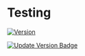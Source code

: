 # Testing

[![Version](https://img.shields.io/badge/version-v0.0.0-blue.svg?style=flat&logo=java)](https://github.com/your-username/your-repository)

[![Update Version Badge](https://github.com/hiteshkuber/Testing/actions/workflows/updateBadge.yml/badge.svg)](https://github.com/hiteshkuber/Testing/actions/workflows/updateBadge.yml)
<!-- Other content of your README file goes here -->
